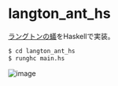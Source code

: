 # langton_ant_hs
[ラングトンの蟻](https://ja.wikipedia.org/wiki/%E3%83%A9%E3%83%B3%E3%82%B0%E3%83%88%E3%83%B3%E3%81%AE%E3%82%A2%E3%83%AA)をHaskellで実装。

```bash
$ cd langton_ant_hs
$ runghc main.hs
```
![image](https://user-images.githubusercontent.com/8402006/202205483-2fe7bdc2-91cb-427e-95a1-35d58d52fc91.png)
